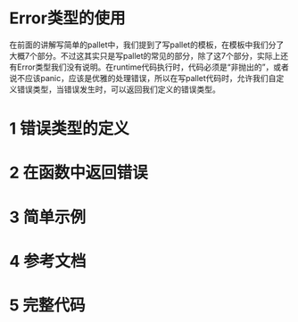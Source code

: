# Error类型的使用

在前面的讲解写简单的pallet中，我们提到了写pallet的模板，在模板中我们分了大概7个部分。不过这其实只是写pallet的常见的部分，除了这7个部分，实际上还有Error类型我们没有说明。在runtime代码执行时，代码必须是“非抛出的”，或者说不应该panic，应该是优雅的处理错误，所以在写pallet代码时，允许我们自定义错误类型，当错误发生时，可以返回我们定义的错误类型。

# 1 错误类型的定义

# 2 在函数中返回错误

# 3 简单示例

# 4 参考文档

# 5 完整代码
